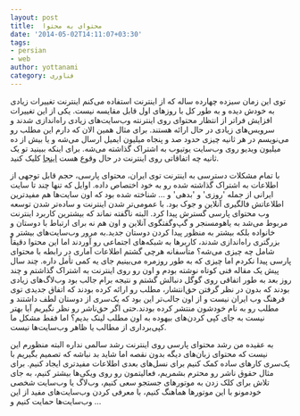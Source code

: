 ```yaml
---
layout: post
title:  محتوای به محتوا
date: '2014-05-02T14:11:07+03:30'
tags:
- persian
- web
author: yottanami
category: فناوری
---
```


توی این زمان سیزده چهارده ساله که از اینترنت استفاده می‌کنم اینترنت تغییرات زیادی به خودش دیده و به طور کل با روزهای اول قابل مقایسه نیست. 
یکی از این تغییرات افزایش فراتر از انتظار محتوای روی اینترنته وب‌سایت‌های زیادی راه‌اندازی شدند و سرویس‌های زیادی در حال ارائه هستند. برای مثال همین الان که دارم این مطلب رو می‌نویسم در هر ثانیه چیزی حدود صد و پنجاه میلیون ایمیل ارسال می‌شه و یا بیش از ده میلیون ویدیو روی وب‌سایت یوتیوب به اشتراک گذاشته می‌شه. برای اینکه ببینید تو یک ثانیه چه اتفاقاتی روی اینترنت در حال وقوع هست [اینجا](http://onesecond.designly.com/) کلیک کنید.

با تمام مشکلات دسترسی به اینترنت توی ایران، محتوای پارسی، حجم قابل توجهی از اطلاعات به اشتراک گذاشته شده رو به خود اختصاص داده. اوایل که تنها چند تا سایت ایرانی از جمله 'روزی' و 'بدهی' و … شناخته شده بود که اون سایت‌ها هم مفید‌ترین اطلاعاتش فالگیری آنلاین و جوک بود. با عمومی‌تر شدن اینترنت و ساده‌تر شدن توسعه وب محتوای پارسی گسترش پیدا کرد. البته ناگفته نماند که بیشترین کاربرد اینترنت مربوط می‌شد به یاهو‌مسنجر  و گپ‌و‌گفتگوی آنلاین و اون‌ هم نه برای ارتباط با دوستان و خانواده بلکه بیشتر به منظور پیدا کردن دوستان جدید.به مرور وب‌سایت‌های بیشتر و بزرگتری راه‌اندازی شدند، کاربرها به شبکه‌های اجتماعی رو آوردند اما این محتوا دقیقاً شامل چه چیزی می‌شه؟ متأسفانه هر‌چی گشتم اطلاعات آماری در رابطه با محتوای پارسی پیدا نکردم اما چیزی که به طور روزمره می‌بینیم جای یه کمی تأمل داره.
چند سال پیش یک مقاله فنی کوتاه نوشته بودم و اون رو روی اینترنت به اشتراک گذاشتم و چند روز بعد به طور اتفاقی روی گوگل دنبالش گشتم و نتیجه برام جالب بود وب‌لاگ‌های زیادی بودند که بدون در نظر گرفتن حق‌انتشار، مطلب رو ارائه کرده بودند که اتفاق جدیدی توی فرهنگ وب ایران نیست و از اون جالب‌تر این بود که یک‌سری از دوستان لطف داشتند و مطلب رو به نام خودشون منتشر کرده بودند.حتی اگر حق‌ناشر رو نظر نگیریم آیا بهتر نیست به جای کپی کردن‌های بیهوده به اون مطلب لینک بدیم؟ اما فقط مشکل ما کپی‌برداری از مطالب یا ظاهر وب‌سایت‌ها نیست.
 
به عقیده من رشد محتوای پارسی روی اینترنت رشد سالمی نداره البته منظورم این نیست که محتوای زبان‌های دیگه بدون نقصه اما شاید بد نباشه که تصمیم بگیریم با یک‌سری کار‌های ساده کمک کنیم برای نسل‌های بعدی اطلاعات مفید‌تری ایجاد کنیم.
برای مثال حقوق ناشر رو محترم بشمریم، فعالیتمون رو روی ویکی‌ها بیشتر کنیم، به جای تلاش برای کلک زدن به موتور‌های جستجو سعی کنیم، وب‌لاگ یا وب‌سایت شخصی خودمونو با این موتور‌ها هماهنگ کنیم، با معرفی کردن وب‌سایت‌های مفید از  این وب‌سایت‌ها حمایت کنیم و …
